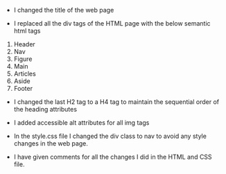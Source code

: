 - I changed the title of the web page


- I replaced all the div tags of the HTML page with the below semantic html tags

1.    Header
2.    Nav
3.    Figure
4.    Main
5.    Articles
6.    Aside
7.    Footer


- I changed the last H2 tag to a H4 tag to maintain the sequential order of the heading attributes


- I added accessible alt attributes for all img tags


- In the style.css file I changed the div class to nav to avoid any style changes in the web page.


- I have given comments for all the changes I did in the HTML and CSS file.
